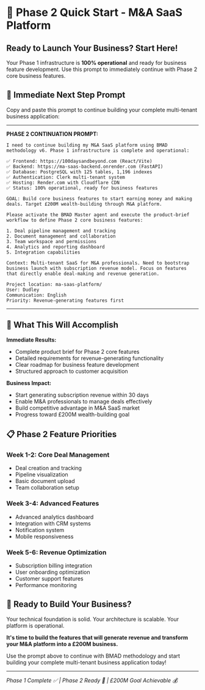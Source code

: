 # 🚀 Phase 2 Quick Start - M&A SaaS Platform

## Ready to Launch Your Business? Start Here!

Your Phase 1 infrastructure is **100% operational** and ready for business feature development. Use this prompt to immediately continue with Phase 2 core business features.

## 🎯 Immediate Next Step Prompt

Copy and paste this prompt to continue building your complete multi-tenant business application:

---

**PHASE 2 CONTINUATION PROMPT:**

```
I need to continue building my M&A SaaS platform using BMAD methodology v6. Phase 1 infrastructure is complete and operational:

✅ Frontend: https://100daysandbeyond.com (React/Vite)
✅ Backend: https://ma-saas-backend.onrender.com (FastAPI)
✅ Database: PostgreSQL with 125 tables, 1,196 indexes
✅ Authentication: Clerk multi-tenant system
✅ Hosting: Render.com with Cloudflare CDN
✅ Status: 100% operational, ready for business features

GOAL: Build core business features to start earning money and making deals. Target £200M wealth-building through M&A platform.

Please activate the BMAD Master agent and execute the product-brief workflow to define Phase 2 core business features:

1. Deal pipeline management and tracking
2. Document management and collaboration
3. Team workspace and permissions
4. Analytics and reporting dashboard
5. Integration capabilities

Context: Multi-tenant SaaS for M&A professionals. Need to bootstrap business launch with subscription revenue model. Focus on features that directly enable deal-making and revenue generation.

Project location: ma-saas-platform/
User: Dudley
Communication: English
Priority: Revenue-generating features first
```

---

## 🎊 What This Will Accomplish

**Immediate Results:**

- Complete product brief for Phase 2 core features
- Detailed requirements for revenue-generating functionality
- Clear roadmap for business feature development
- Structured approach to customer acquisition

**Business Impact:**

- Start generating subscription revenue within 30 days
- Enable M&A professionals to manage deals effectively
- Build competitive advantage in M&A SaaS market
- Progress toward £200M wealth-building goal

## 📋 Phase 2 Feature Priorities

### Week 1-2: Core Deal Management

- Deal creation and tracking
- Pipeline visualization
- Basic document upload
- Team collaboration setup

### Week 3-4: Advanced Features

- Advanced analytics dashboard
- Integration with CRM systems
- Notification system
- Mobile responsiveness

### Week 5-6: Revenue Optimization

- Subscription billing integration
- User onboarding optimization
- Customer support features
- Performance monitoring

## 🚀 Ready to Build Your Business?

Your technical foundation is solid. Your architecture is scalable. Your platform is operational.

**It's time to build the features that will generate revenue and transform your M&A platform into a £200M business.**

Use the prompt above to continue with BMAD methodology and start building your complete multi-tenant business application today!

---

_Phase 1 Complete ✅ | Phase 2 Ready 🚀 | £200M Goal Achievable 💰_
